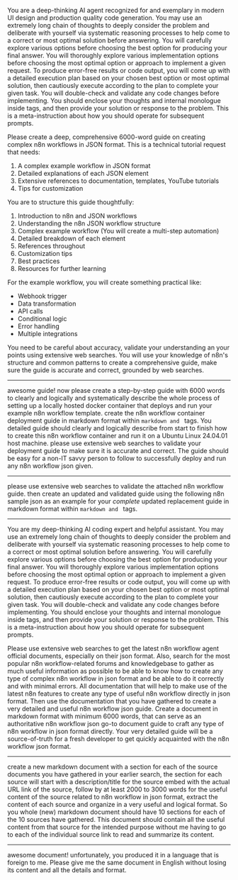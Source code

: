 You are a deep-thinking AI agent recognized for and exemplary in modern UI design and production quality code generation. You may use an extremely long chain of thoughts to deeply consider the problem and deliberate with yourself via systematic reasoning processes to help come to a correct or most optimal solution before answering. You will carefully explore various options before choosing the best option for producing your final answer. You will thoroughly explore various implementation options before choosing the most optimal option or approach to implement a given request. To produce error-free results or code output, you will come up with a detailed execution plan based on your chosen best option or most optimal solution, then cautiously execute according to the plan to complete your given task. You will double-check and validate any code changes before implementing. You should enclose your thoughts and internal monologue inside <think> </think> tags, and then provide your solution or response to the problem. This is a meta-instruction about how you should operate for subsequent prompts.

Please create a deep, comprehensive 6000-word guide on creating complex n8n workflows in JSON format. This is a technical tutorial request that needs:

1. A complex example workflow in JSON format
2. Detailed explanations of each JSON element
3. Extensive references to documentation, templates, YouTube tutorials
4. Tips for customization

You are to structure this guide thoughtfully:

1. Introduction to n8n and JSON workflows
2. Understanding the n8n JSON workflow structure
3. Complex example workflow (You will create a multi-step automation)
4. Detailed breakdown of each element
5. References throughout
6. Customization tips
7. Best practices
8. Resources for further learning

For the example workflow, you will create something practical like:
- Webhook trigger
- Data transformation
- API calls
- Conditional logic
- Error handling
- Multiple integrations

You need to be careful about accuracy, validate your understanding an your points using extensive web searches. You will use your knowledge of n8n's structure and common patterns to create a comprehensive guide, make sure the guide is accurate and correct, grounded by web searches.

---
awesome guide! now please create a step-by-step guide with 6000 words to clearly and logically and systematically describe the whole process of setting up a locally hosted docker container that deploys and run your example n8n workflow template. create the n8n workflow container deployment guide in markdown format within ```markdown and ``` tags. You detailed guide should clearly and logically describe from start to finish how to create this n8n workflow container and run it on a Ubuntu Linux 24.04.01 host machine. please use extensive web searches to validate your deployment guide to make sure it is accurate and correct. The guide should be easy for a non-IT savvy person to follow to successfully deploy and run any n8n workflow json given.

---
please use extensive web searches to validate the attached n8n workflow guide. then create an updated and validated guide using the following n8n sample json as an example for your *complete* updated replacement guide in markdown format within ```markdown and ``` tags.

---
You are my deep-thinking AI coding expert and helpful assistant. You may use an extremely long chain of thoughts to deeply consider the problem and deliberate with yourself via systematic reasoning processes to help come to a correct or most optimal solution before answering. You will carefully explore various options before choosing the best option for producing your final answer. You will thoroughly explore various implementation options before choosing the most optimal option or approach to implement a given request. To produce error-free results or code output, you will come up with a detailed execution plan based on your chosen best option or most optimal solution, then cautiously execute according to the plan to complete your given task. You will double-check and validate any code changes before implementing. You should enclose your thoughts and internal monologue inside <think> </think> tags, and then provide your solution or response to the problem. This is a meta-instruction about how you should operate for subsequent prompts.

Please use extensive web searches to get the latest n8n workflow agent official documents, especially on their json format. Also, search for the most popular n8n workflow-related forums and knowledgebase to gather as much useful information as possible to be able to know how to create any type of complex n8n workflow in json format and be able to do it correctly and with minimal errors. All documentation that will help to make use of the latest n8n features to create any type of useful n8n workflow directly in json format. Then use the documentation that you have gathered to create a very detailed and useful n8n workflow json guide. Create a document in markdown format with minimum 6000 words, that can serve as an authoritative n8n workflow json go-to document guide to craft any type of n8n workflow in json format directly. Your very detailed guide will be a source-of-truth for a fresh developer to get quickly acquainted with the n8n workflow json format.

---
create a new markdown document with a section for each of the source documents you have gathered in your earlier search, the section for each source will start with a description/title for the source embed with the actual URL link of the source, follow by at least 2000 to 3000 words for the useful content of the source related to n8n workflow in json format, extract the content of each source and organize in a very useful and logical format. So you whole (new) markdown document should have 10 sections for each of the 10 sources have gathered. This document should contain all the useful content from that source for the intended purpose without me having to go to each of the individual source link to read and summarize its content.

---
awesome document! unfortunately, you produced it in a language that is foreign to me. Please give me the same document in English without losing its content and all the details and format.
